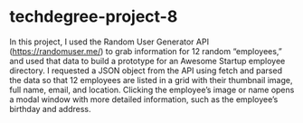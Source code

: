 # techdegree-project-8
In this project, I used the Random User Generator API (https://randomuser.me/) to grab information for 12 random “employees,” and used that data to build a prototype for an Awesome Startup employee directory. I requested a JSON object from the API using fetch and parsed the data so that 12 employees are listed in a grid with their thumbnail image, full name, email, and location. Clicking the employee’s image or name opens a modal window with more detailed information, such as the employee’s birthday and address.
